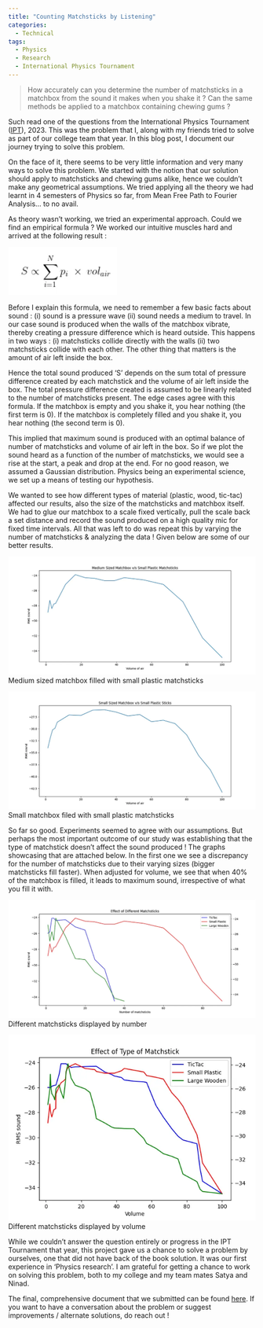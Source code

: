 ```yaml
---
title: "Counting Matchsticks by Listening"
categories:
  - Technical 
tags:
  - Physics 
  - Research 
  - International Physics Tournament 
---
```


> How accurately can you determine the number of matchsticks in a matchbox from the sound it makes when you shake it ? Can the same methods be applied to a matchbox containing chewing gums ?

Such read one of the questions from the International Physics Tournament ([IPT](https://2023.iptnet.info/)), 2023. This was the problem that I, along with my friends tried to solve as part of our college team that year. In this blog post, I document our journey trying to solve this problem.

On the face of it, there seems to be very little information and very many ways to solve this problem. We started with the notion that our solution should apply to matchsticks and chewing gums alike, hence we couldn’t make any geometrical assumptions. We tried applying all the theory we had learnt in 4 semesters of Physics so far, from Mean Free Path to Fourier Analysis… to no avail.

As theory wasn’t working, we tried an experimental approach. Could we find an empirical formula ? We worked our intuitive muscles hard and arrived at the following result :

![Maf](/assets/img/ipt/1.jpg)

Before I explain this formula, we need to remember a few basic facts about sound : (i) sound is a pressure wave (ii) sound needs a medium to travel. In our case sound is produced when the walls of the matchbox vibrate, thereby creating a pressure difference which is heard outside. This happens in two ways : (i) matchsticks collide directly with the walls (ii) two matchsticks collide with each other. The other thing that matters is the amount of air left inside the box.

Hence the total sound produced ‘S’ depends on the sum total of pressure difference created by each matchstick and the volume of air left inside the box. The total pressure difference created is assumed to be linearly related to the number of matchsticks present. The edge cases agree with this formula. If the matchbox is empty and you shake it, you hear nothing (the first term is 0). If the matchbox is completely filled and you shake it, you hear nothing (the second term is 0).

This implied that maximum sound is produced with an optimal balance of number of matchsticks and volume of air left in the box. So if we plot the sound heard as a function of the number of matchsticks, we would see a rise at the start, a peak and drop at the end. For no good reason, we assumed a Gaussian distribution. Physics being an experimental science, we set up a means of testing our hypothesis.

We wanted to see how different types of material (plastic, wood, tic-tac) affected our results, also the size of the matchsticks and matchbox itself. We had to glue our matchbox to a scale fixed vertically, pull the scale back a set distance and record the sound produced on a high quality mic for fixed time intervals. All that was left to do was repeat this by varying the number of matchsticks & analyzing the data ! Given below are some of our better results.

![Medium](/assets/img/ipt/2.jpg)
Medium sized matchbox filled with small plastic matchsticks

![Small](/assets/img/ipt/3.jpg)
Small matchbox filed with small plastic matchsticks

So far so good. Experiments seemed to agree with our assumptions. But perhaps the most important outcome of our study was establishing that the type of matchstick doesn’t affect the sound produced ! The graphs showcasing that are attached below. In the first one we see a discrepancy for the number of matchsticks due to their varying sizes (bigger matchsticks fill faster). When adjusted for volume, we see that when 40% of the matchbox is filled, it leads to maximum sound, irrespective of what you fill it with.

![Number](/assets/img/ipt/4.jpg)
Different matchsticks displayed by number

![Volume](/assets/img/ipt/5.jpg)
Different matchsticks displayed by volume

While we couldn’t answer the question entirely or progress in the IPT Tournament that year, this project gave us a chance to solve a problem by ourselves, one that did not have back of the book solution. It was our first experience in ‘Physics research’. I am grateful for getting a chance to work on solving this problem, both to my college and my team mates Satya and Ninad.

The final, comprehensive document that we submitted can be found [here](https://drive.google.com/file/d/1tMIKknUex9JJ9FALW031pnD5DCYdeR-m/view?usp=sharing). If you want to have a conversation about the problem or suggest improvements / alternate solutions, do reach out !
